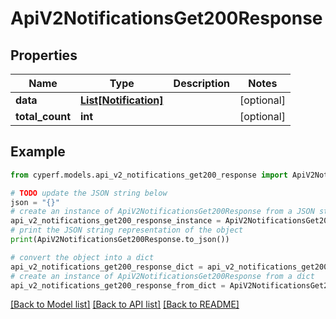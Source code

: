 # ApiV2NotificationsGet200Response


## Properties

Name | Type | Description | Notes
------------ | ------------- | ------------- | -------------
**data** | [**List[Notification]**](Notification.md) |  | [optional] 
**total_count** | **int** |  | [optional] 

## Example

```python
from cyperf.models.api_v2_notifications_get200_response import ApiV2NotificationsGet200Response

# TODO update the JSON string below
json = "{}"
# create an instance of ApiV2NotificationsGet200Response from a JSON string
api_v2_notifications_get200_response_instance = ApiV2NotificationsGet200Response.from_json(json)
# print the JSON string representation of the object
print(ApiV2NotificationsGet200Response.to_json())

# convert the object into a dict
api_v2_notifications_get200_response_dict = api_v2_notifications_get200_response_instance.to_dict()
# create an instance of ApiV2NotificationsGet200Response from a dict
api_v2_notifications_get200_response_from_dict = ApiV2NotificationsGet200Response.from_dict(api_v2_notifications_get200_response_dict)
```
[[Back to Model list]](../README.md#documentation-for-models) [[Back to API list]](../README.md#documentation-for-api-endpoints) [[Back to README]](../README.md)


